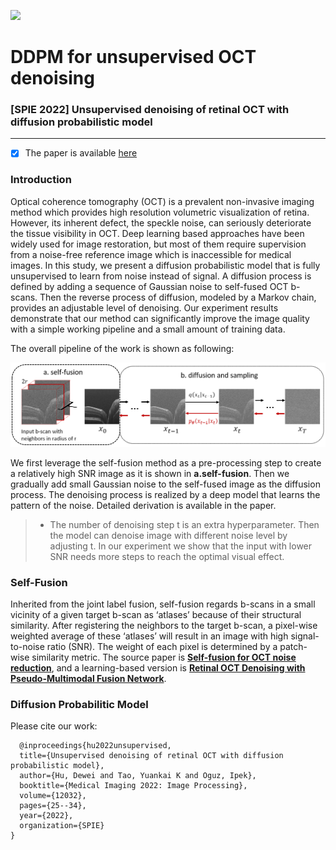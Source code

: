 ![](https://img.shields.io/badge/Language-python-brightgreen.svg)
# DDPM for unsupervised OCT denoising
### [SPIE 2022] Unsupervised denoising of retinal OCT with diffusion probabilistic model
---
- [x] The paper is available [here](https://arxiv.org/pdf/2201.11760.pdf)

### Introduction
Optical coherence tomography (OCT) is a prevalent non-invasive imaging method which provides high resolution volumetric visualization of retina. However, its inherent defect, the speckle noise, can seriously deteriorate the tissue visibility in OCT. Deep learning based approaches have been widely used for image restoration, but most of them require supervision from a noise-free reference image which is inaccessible for medical images. In this study, we present a diffusion probabilistic
model that is fully unsupervised to learn from noise instead of signal. A diffusion process is defined by adding a sequence of Gaussian noise to self-fused OCT b-scans. Then the reverse process of diffusion, modeled by a Markov chain, provides an adjustable level of denoising. Our experiment results demonstrate that our method
can significantly improve the image quality with a simple working pipeline and a small amount of training data.

The overall pipeline of the work is shown as following:
<p align="center">
  <img src="/assets/workflow.png" alt="drawing" width="650"/>
</p>

We first leverage the self-fusion method as a pre-processing step to create a relatively high SNR image as it is shown in **a.self-fusion**. Then we gradually add small Gaussian noise to the self-fused image as the diffusion process. The denoising process is realized by a deep model that learns the pattern of the noise. Detailed derivation is available in the paper.
>- The number of denoising step t is an extra hyperparameter. Then the model can denoise image with different noise level by adjusting t. In our experiment we show that the input with lower SNR needs more steps to reach the optimal visual effect. 

### Self-Fusion
Inherited from the joint label fusion, self-fusion regards b-scans in a small vicinity of a given target b-scan as ‘atlases’ because of their structural similarity. After registering the neighbors to the target b-scan, a pixel-wise weighted average of these ‘atlases’ will result in an image with high signal-to-noise ratio (SNR). The weight of each pixel is determined by a patch-wise similarity metric. The source paper is [**Self-fusion for OCT noise reduction**](https://www.ncbi.nlm.nih.gov/pmc/articles/PMC8643350/), and a learning-based version is [**Retinal OCT Denoising with Pseudo-Multimodal Fusion Network**](https://www.ncbi.nlm.nih.gov/pmc/articles/PMC9241435/).



### Diffusion Probabilitic Model

Please cite our work:
```
  @inproceedings{hu2022unsupervised,
  title={Unsupervised denoising of retinal OCT with diffusion probabilistic model},
  author={Hu, Dewei and Tao, Yuankai K and Oguz, Ipek},
  booktitle={Medical Imaging 2022: Image Processing},
  volume={12032},
  pages={25--34},
  year={2022},
  organization={SPIE}
}
```
